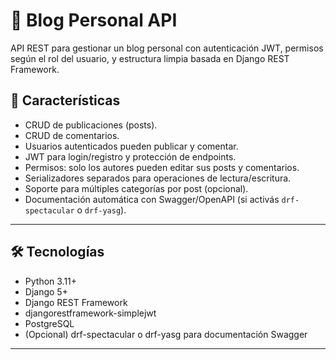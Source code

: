 # 📝 Blog Personal API

API REST para gestionar un blog personal con autenticación JWT, permisos según el rol del usuario, y estructura limpia basada en Django REST Framework.

## 🚀 Características

- CRUD de publicaciones (posts).
- CRUD de comentarios.
- Usuarios autenticados pueden publicar y comentar.
- JWT para login/registro y protección de endpoints.
- Permisos: solo los autores pueden editar sus posts y comentarios.
- Serializadores separados para operaciones de lectura/escritura.
- Soporte para múltiples categorías por post (opcional).
- Documentación automática con Swagger/OpenAPI (si activás `drf-spectacular` o `drf-yasg`).

---

## 🛠️ Tecnologías

- Python 3.11+
- Django 5+
- Django REST Framework
- djangorestframework-simplejwt
- PostgreSQL
- (Opcional) drf-spectacular o drf-yasg para documentación Swagger

---


